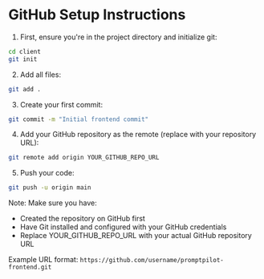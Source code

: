 # GitHub Setup Instructions

1. First, ensure you're in the project directory and initialize git:
```bash
cd client
git init
```

2. Add all files:
```bash
git add .
```

3. Create your first commit:
```bash
git commit -m "Initial frontend commit"
```

4. Add your GitHub repository as the remote (replace with your repository URL):
```bash
git remote add origin YOUR_GITHUB_REPO_URL
```

5. Push your code:
```bash
git push -u origin main
```

Note: Make sure you have:
- Created the repository on GitHub first
- Have Git installed and configured with your GitHub credentials
- Replace YOUR_GITHUB_REPO_URL with your actual GitHub repository URL

Example URL format: `https://github.com/username/promptpilot-frontend.git`
